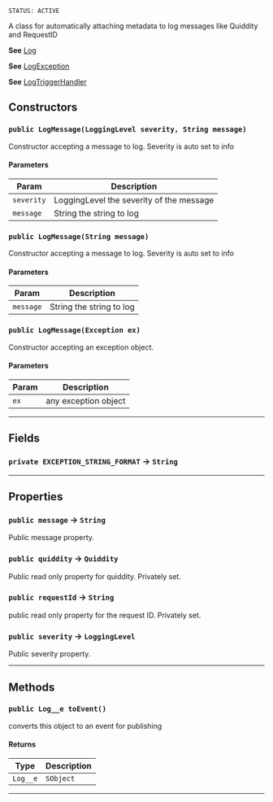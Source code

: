 `STATUS: ACTIVE`

A class for automatically attaching metadata to log messages
like Quiddity and RequestID

**See** [Log](https://github.com/codefriar/ApexKit/wiki/Log)

**See** [LogException](https://github.com/codefriar/ApexKit/wiki/LogException)

**See** [LogTriggerHandler](https://github.com/codefriar/ApexKit/wiki/LogTriggerHandler)

## Constructors

### `public LogMessage(LoggingLevel severity, String message)`

Constructor accepting a message to log. Severity is auto set to info

#### Parameters

| Param      | Description                              |
| ---------- | ---------------------------------------- |
| `severity` | LoggingLevel the severity of the message |
| `message`  | String the string to log                 |

### `public LogMessage(String message)`

Constructor accepting a message to log. Severity is auto set to info

#### Parameters

| Param     | Description              |
| --------- | ------------------------ |
| `message` | String the string to log |

### `public LogMessage(Exception ex)`

Constructor accepting an exception object.

#### Parameters

| Param | Description          |
| ----- | -------------------- |
| `ex`  | any exception object |

---

## Fields

### `private EXCEPTION_STRING_FORMAT` → `String`

---

## Properties

### `public message` → `String`

Public message property.

### `public quiddity` → `Quiddity`

Public read only property for quiddity. Privately set.

### `public requestId` → `String`

public read only property for the request ID. Privately set.

### `public severity` → `LoggingLevel`

Public severity property.

---

## Methods

### `public Log__e toEvent()`

converts this object to an event for publishing

#### Returns

| Type     | Description |
| -------- | ----------- |
| `Log__e` | `SObject`   |

---
